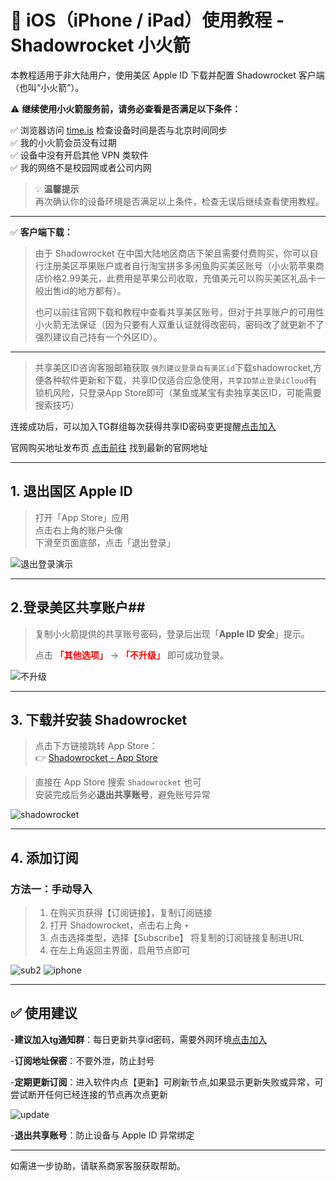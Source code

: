 # 🍎 iOS（iPhone / iPad）使用教程 - Shadowrocket 小火箭

本教程适用于非大陆用户，使用美区 Apple ID 下载并配置 Shadowrocket 客户端（也叫“小火箭”）。

⚠️ **继续使用小火箭服务前，请务必查看是否满足以下条件：**

✅ 浏览器访问 [time.is](https://time.is) 检查设备时间是否与北京时间同步  
✅ 我的小火箭会员没有过期  
✅ 设备中没有开启其他 VPN 类软件  
✅ 我的网络不是校园网或者公司内网  

> 💡 **温馨提示**  
> 再次确认你的设备环境是否满足以上条件，检查无误后继续查看使用教程。

---

✅ **客户端下载：**  
>由于 Shadowrocket 在中国大陆地区商店下架且需要付费购买，你可以自行注册美区苹果账户或者自行淘宝拼多多闲鱼购买美区账号（小火箭苹果商店价格2.99美元，此费用是苹果公司收取，充值美元可以购买美区礼品卡一般出售id的地方都有）。
>
>也可以前往官网下载和教程中查看共享美区账号，但对于共享账户的可用性小火箭无法保证（因为只要有人双重认证就得改密码，密码改了就更新不了强烈建议自己持有一个外区ID）。

---

>共享美区ID咨询客服邮箱获取 `强烈建议登录自有美区id`下载shadowrocket,方便各种软件更新和下载，共享ID仅适合应急使用，`共享ID禁止登录iCloud`有锁机风险，只登录App Store即可（某鱼或某宝有卖独享美区ID，可能需要搜索技巧）

连接成功后，可以加入TG群组每次获得共享ID密码变更提醒[点击加入](https://t.me/+RMAHp8JAtpY2NDZh)

官网购买地址发布页 [点击前往](https://renyimen.us) 找到最新的官网地址

---

## 1. 退出国区 Apple ID

>打开「App Store」应用  
> 点击右上角的账户头像  
> 下滑至页面底部，点击「退出登录」

![退出登录演示](media/logout.gif)

---

## 2.登录美区共享账户##
>  
> 复制小火箭提供的共享账号密码，登录后出现「**Apple ID 安全**」提示。  
>  
> 点击 <span style="color: red; font-weight: bold;">「其他选项」</span> → <span style="color: red; font-weight: bold;">「不升级」</span> 即可成功登录。

![不升级](media/id.gif)

---

## 3. 下载并安装 Shadowrocket

> 点击下方链接跳转 App Store：  
> 👉 [Shadowrocket - App Store](https://apps.apple.com/us/app/shadowrocket/id932747118)

> 直接在 App Store 搜索 `Shadowrocket` 也可  
> 安装完成后务必**退出共享账号**，避免账号异常

![shadowrocket](media/shadowrocket.gif)

---

## 4. 添加订阅

### 方法一：手动导入

>1. 在购买页获得【订阅链接】，复制订阅链接  
>2. 打开 Shadowrocket，点击右上角 `+`  
>3. 点击选择类型，选择【Subscribe】 将复制的订阅链接复制进URL
>4. 在左上角返回主界面，启用节点即可

![sub2](media/sub2.jpg)
![iphone](media/iphone.gif)

<!--
### 方法二：自动导入（推荐）

>1. 在官网购买页面中，找到“一键导入”点击[点击前往](https://renyimen.top/#/user/center) 
>2. 出现提示“在 Shadowrocket 中打开吗”，点击【打开】  
>3. Shadowrocket 会自动添加订阅地址并打开软件

![sub](media/sub.jpg)
-->


---

## ✅ 使用建议
-**建议加入tg通知群**：每日更新共享id密码，需要外网环境[点击加入](https://t.me/+RMAHp8JAtpY2NDZh)

-**订阅地址保密**：不要外泄，防止封号  

-**定期更新订阅**：进入软件内点【更新】可刷新节点,如果显示更新失败或异常，可尝试断开任何已经连接的节点再次点更新

![update](media/update.jpg)

-**退出共享账号**：防止设备与 Apple ID 异常绑定

---

如需进一步协助，请联系商家客服获取帮助。